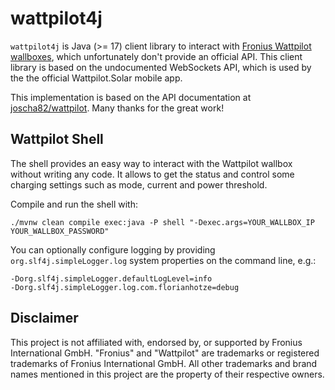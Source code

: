 # wattpilot4j

`wattpilot4j` is Java (>= 17) client library to interact with [Fronius Wattpilot wallboxes](https://www.fronius.com/en-gb/uk/solar-energy/home-owners/products-and-solutions/e-mobility/wattpilot-electric-car-charger-for-homes), which unfortunately don't provide an official API.
This client library is based on the undocumented WebSockets API, which is used by the the official Wattpilot.Solar mobile app.

This implementation is based on the API documentation at [joscha82/wattpilot](https://github.com/joscha82/wattpilot).
Many thanks for the great work!

## Wattpilot Shell

The shell provides an easy way to interact with the Wattpilot wallbox without writing any code.
It allows to get the status and control some charging settings such as mode, current and power threshold.

Compile and run the shell with:

```shell
./mvnw clean compile exec:java -P shell "-Dexec.args=YOUR_WALLBOX_IP YOUR_WALLBOX_PASSWORD"
```

You can optionally configure logging by providing `org.slf4j.simpleLogger.log` system properties on the command line, e.g.:

```
-Dorg.slf4j.simpleLogger.defaultLogLevel=info
-Dorg.slf4j.simpleLogger.log.com.florianhotze=debug
```

## Disclaimer
This project is not affiliated with, endorsed by, or supported by Fronius International GmbH.
"Fronius" and "Wattpilot" are trademarks or registered trademarks of Fronius International GmbH.
All other trademarks and brand names mentioned in this project are the property of their respective owners.
